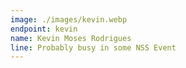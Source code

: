 ```yaml
---
image: ./images/kevin.webp
endpoint: kevin
name: Kevin Moses Rodrigues
line: Probably busy in some NSS Event
---
```

